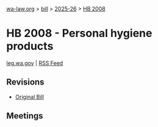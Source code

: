 [wa-law.org](/) > [bill](/bill/) > [2025-26](/bill/2025-26/) > [HB 2008](/bill/2025-26/hb/2008/)

# HB 2008 - Personal hygiene products
[leg.wa.gov](https://app.leg.wa.gov/billsummary?BillNumber=2008&Year=2025&Initiative=false) | [RSS Feed](./rss.xml)

## Revisions
* [Original Bill](1/)

## Meetings
